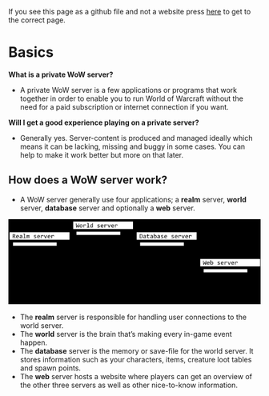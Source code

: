 If you see this page as a github file and not a website press [here](https://akorax.github.io/docs/#/) to get to the correct page.

# Basics

**What is a private WoW server?**

-   A private WoW server is a few applications or programs that work together in order to enable you to run World of Warcraft without the need for a paid subscription or internet connection if you want.

**Will I get a good experience playing on a private server?**

-   Generally yes. Server-content is produced and managed ideally which means it can be lacking, missing and buggy in some cases. You can help to make it work better but more on that later.

## How does a WoW server work?

-   A WoW server generally use four applications; a **realm** server, **world** server, **database** server and optionally a **web** server.

![Apps](_media/41998cd7cb65196c56d62bed52c1fa13.png "General server apps")

-   The **realm** server is responsible for handling user connections to the world server.
-   The **world** server is the brain that’s making every in-game event happen.
-   The **database** server is the memory or save-file for the world server. It stores information such as your characters, items, creature loot tables and spawn points.
-   The **web** server hosts a website where players can get an overview of the other three servers as well as other nice-to-know information.
